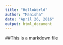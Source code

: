 ```yaml
---
title: "HelloWorld"
author: "Manisha"
date: "April 26, 2016"
output: html_document
---
```


##This is a markdown file